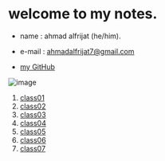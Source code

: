 # welcome to my notes.

* name : ahmad alfrijat (he/him).

* e-mail : ahmadalfrijat7@gmail.com 

* [my GitHub](https://github.com/ahmadfrijathttp://github.com)


 

![image](https://wpshopmart.com/wp-content/uploads/2016/10/Code-It-Logical-HD-Wallpaper-1.jpg)



1. [class01](https://ahmadfrijat.github.io/reading-notes/read2)
1. [class02](https://ahmadfrijat.github.io/reading-notes/read2)
1. [class03](https://ahmadfrijat.github.io/reading-notes-03/.)
1. [class04](https://ahmadfrijat.github.io/reading-notes-03/.)
1. [class05](https://ahmadfrijat.github.io/reading-notes/05)
1. [class06](https://ahmadfrijat.github.io/reading-notes/06)
1. [class07](https://ahmadfrijat.github.io/reading-notes/07)




